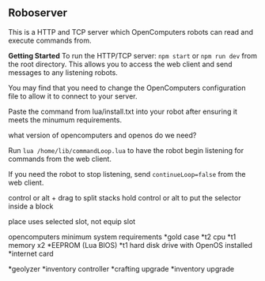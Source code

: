 ## Roboserver

This is a HTTP and TCP server which OpenComputers robots can read and execute commands from.  

**Getting Started**
To run the HTTP/TCP server: `npm start` or `npm run dev` from the root directory. This allows you to access the web client and send messages to any listening robots.

You may find that you need to change the OpenComputers configuration file to allow it to connect to your server.

Paste the command from lua/install.txt into your robot after ensuring it meets the minumum requirements.

what version of opencomputers and openos do we need?

Run `lua /home/lib/commandLoop.lua` to have the robot begin listening for commands from the web client.

If you need the robot to stop listening, send `continueLoop=false` from the web client.

control or alt + drag to split stacks
hold control or alt to put the selector inside a block

place uses selected slot, not equip slot

opencomputers minimum system requirements
  *gold case
  *t2 cpu
  *t1 memory x2
  *EEPROM (Lua BIOS)
  *t1 hard disk drive with OpenOS installed
  *internet card

  *geolyzer
  *inventory controller
  *crafting upgrade
  *inventory upgrade